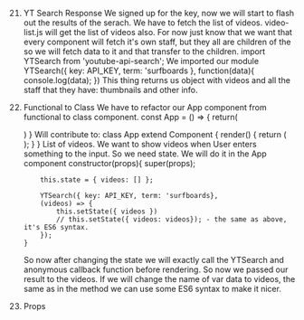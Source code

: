 21. YT Search Response
    We signed up for the key, now we will start to flash out the results of the serach. We have to fetch the list of videos. video-list.js will get the list of videos also. For now just know that we want that every component will fetch it's own staff, but they all are children of the <App/> so we will fetch data to it and that transfer to the children.
        import YTSearch from 'youtube-api-search';
    We imported our module
        YTSearch({
            key: API_KEY,
            term: 'surfboards
        },
        function(data){
            console.log(data);
        })
    This thing returns us object with videos and all the staff that they have: thumbnails and other info.
22. Functional to Class
    We have to refactor our App component from functional to class component.
        const App = () => {
            return(
                <div>
                    <SearchBar />
                </div>
            )
        }
    Will contribute to:
        class App extend Component {
            render() {
                return (
                    <div>
                        <SearchBar />
                    </div>
                );
            }
        }
    List of videos. We want to show  videos when User enters something to the input. So we need state. We will do it in the App component
        constructor(props){
            super(props);

            this.state = { videos: [] };

            YTSearch({ key: API_KEY, term: 'surfboards},
            (videos) => {
                this.setState({ videos })
                // this.setState({ videos: videos}); - the same as above, it's ES6 syntax.
            });
        }
    So now after changing the state we will exactly call the YTSearch and anonymous callback function before rendering. So now we passed our result to the videos. 
    If we will change the name of var data to videos, the same as in the method we can use some ES6 syntax to make it nicer.
23. Props
    